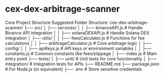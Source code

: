 # cex-dex-arbitrage-scanner

Core Project Structure
Suggested Folder Structure:
cex-dex-arbitrage-scanner/
├── src/
│   ├── services/
│   │   ├── binanceAPI.js           # Handle Binance API integration
│   │   ├── solanaDEXAPI.js         # Handle Solana DEX integration
│   ├── utils/
│   │   ├── feesCalculator.js       # Functions for fee calculations
│   │   ├── arbitrageCalculator.js  # Core arbitrage logic
│   ├── config/
│   │   ├── apiKeys.js              # API keys or environment variables
│   │   ├── constants.js            # Common constants like fees/slippage
│   ├── index.js                    # Main entry point
├── tests/
│   ├── unit/                       # Unit tests for core functionality
│   ├── integration/                # Integration tests for APIs
├── README.md
├── package.json                    # For Node.js (or equivalent)
├── .env                            # Store sensitive credentials
